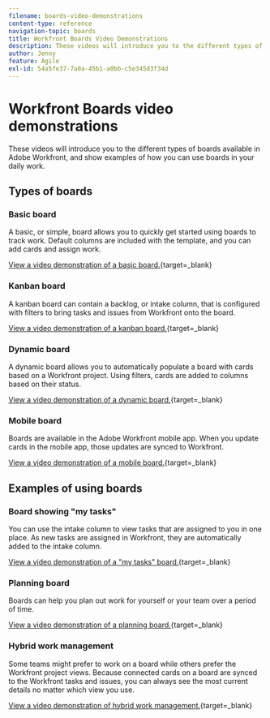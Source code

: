 ```yaml
---
filename: boards-video-demonstrations
content-type: reference
navigation-topic: boards
title: Workfront Boards Video Demonstrations
description: These videos will introduce you to the different types of boards available in Adobe Workfront, and show examples of how you can use boards in your daily work.
author: Jenny
feature: Agile
exl-id: 54a5fe37-7a0a-45b1-a0bb-c5e345d3f34d
---
```

# Workfront Boards video demonstrations

<!--Audited: 12/2023-->

These videos will introduce you to the different types of boards available in Adobe Workfront, and show examples of how you can use boards in your daily work.

## Types of boards

### Basic board

A basic, or simple, board allows you to quickly get started using boards to track work. Default columns are included with the template, and you can add cards and assign work.

[View a video demonstration of a basic board.](https://video.tv.adobe.com/v/3416382/){target=_blank}

### Kanban board

A kanban board can contain a backlog, or intake column, that is configured with filters to bring tasks and issues from Workfront onto the board.

[View a video demonstration of a kanban board.](https://video.tv.adobe.com/v/3416383/){target=_blank}

### Dynamic board

A dynamic board allows you to automatically populate a board with cards based on a Workfront project. Using filters, cards are added to columns based on their status.

[View a video demonstration of a dynamic board.](https://video.tv.adobe.com/v/3422404/){target=_blank}

### Mobile board

Boards are available in the Adobe Workfront mobile app. When you update cards in the mobile app, those updates are synced to Workfront.

[View a video demonstration of a mobile board.](https://video.tv.adobe.com/v/3416379/){target=_blank}

## Examples of using boards

### Board showing "my tasks"

You can use the intake column to view tasks that are assigned to you in one place. As new tasks are assigned in Workfront, they are automatically added to the intake column.

[View a video demonstration of a "my tasks" board.](https://video.tv.adobe.com/v/3416378/){target=_blank}

### Planning board

Boards can help you plan out work for yourself or your team over a period of time.

[View a video demonstration of a planning board.](https://video.tv.adobe.com/v/3416380/){target=_blank}

### Hybrid work management

Some teams might prefer to work on a board while others prefer the Workfront project views. Because connected cards on a board are synced to the Workfront tasks and issues, you can always see the most current details no matter which view you use.

[View a video demonstration of hybrid work management.](https://video.tv.adobe.com/v/3416381/){target=_blank}
